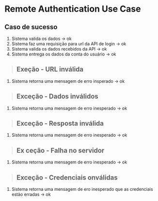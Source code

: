 # Remote Authentication Use Case 


## Caso de sucesso
1. Sistema valida os dados -> ok 
2. Sistema faz uma requisição para url da API de login -> ok
3. Sistema valida os dados recebidos da API -> ok
4. Sistema entrega os dados da conta do usuário -> ok


> ## Exeção - URL inválida
1.  Sistema retorna uma mensagem de erro insperado -> ok

> ## Exceção - Dados inválidos
1. Sistema retorna uma mensagem de erro inesperado -> ok

> ## Exceção - Resposta inválida 
1. Sistema retorna uma mensagem de erro inesperado -> ok

> ## Ex  ceção - Falha no servidor 
1. Sistema retorna uma mensagem de erro inesperado -> ok

> ## Exceção - Credenciais onválidas 
1. Sistema retorna uma mensagem de ero inesperado que as credenciais estão erradas -> ok


<!--  -->


